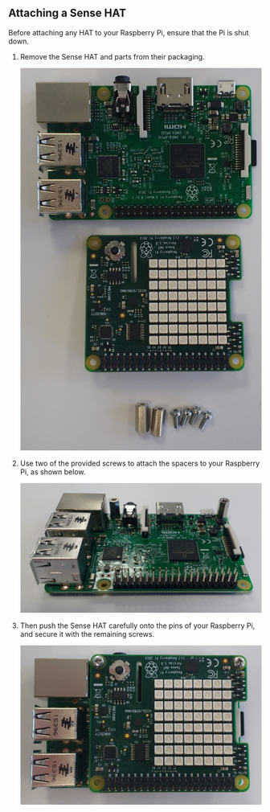 ## Attaching a Sense HAT

Before attaching any HAT to your Raspberry Pi, ensure that the Pi is shut down.

1. Remove the Sense HAT and parts from their packaging.

	![sensehat parts](images/sensehat-parts.png)

2. Use two of the provided screws to attach the spacers to your Raspberry Pi, as shown below.

	![sensehat spacers](images/sensehat-spacers.png)
	
3. Then push the Sense HAT carefully onto the pins of your Raspberry Pi, and secure it with the remaining screws.

	![sensehat attach](images/sensehat-attach.png)

